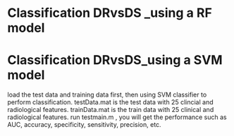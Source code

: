 # Classification DRvsDS _using  a RF model


# Classification DRvsDS_using a SVM model
load the test data and training data first, then using SVM classifier to perform classification.
testData.mat is the test data with 25 clincial and radiological features.
trainData.mat is the train data with 25 clinical and radiological features.
run testmain.m , you will get the performance such as AUC, accuracy, specificity, sensitivity, precision, etc.
